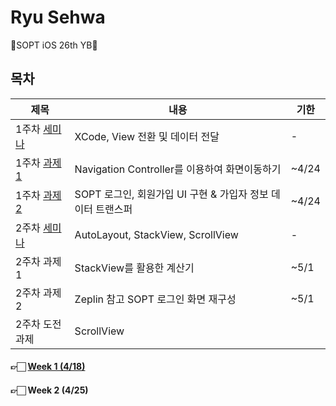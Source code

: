 # Ryu Sehwa

🌸SOPT iOS 26th YB🌸



## 목차

| 제목                                                         | 내용                                                        | 기한  |
| ------------------------------------------------------------ | ----------------------------------------------------------- | ----- |
| 1주차 [세미나](https://github.com/26th-SOPT-iOS/RyuSeHwa/tree/master/iOS_FirstWeek_Seminar) | XCode, View 전환 및 데이터 전달                             | -     |
| 1주차 [과제 1](https://github.com/26th-SOPT-iOS/RyuSeHwa/tree/master/iOS_FirstWeek_Assignment_Navigation) | Navigation Controller를 이용하여 화면이동하기               | ~4/24 |
| 1주차 [과제 2](https://github.com/26th-SOPT-iOS/RyuSeHwa/tree/master/iOS_FirstWeek_Assignment_Login) | SOPT 로그인, 회원가입 UI 구현 & 가입자 정보 데이터 트랜스퍼 | ~4/24 |
| 2주차 [세미나](https://github.com/26th-SOPT-iOS/RyuSeHwa/tree/master/iOS_SecondWeek_Seminar) | AutoLayout, StackView, ScrollView                           | -     |
| 2주차 과제 1                                                 | StackView를 활용한 계산기                                   | ~5/1  |
| 2주차 과제 2                                                 | Zeplin 참고 SOPT 로그인 화면 재구성                         | ~5/1  |
| 2주차 도전과제                                               | ScrollView                                                  |       |



#### 👉🏻 [Week 1 (4/18)](https://github.com/26th-SOPT-iOS/RyuSeHwa/blob/master/README/README_1.md)

#### 👉🏻 Week 2 (4/25)

